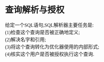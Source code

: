 # 查询解析与授权
<font face="微软雅黑" size="3px">

给定一个SQL语句,SQL解析器主要任务是:
<br>(1)检查这个查询是否被正确地定义;
<br>(2)解决名字和引用;
<br>(3)将这个查询转化为优化器使用的内部形式;
<br>(4)核实这个用户是否被授权执行这个查询.<br>



